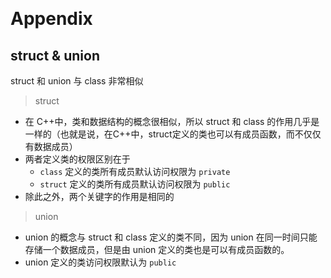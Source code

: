 
&emsp;
# Appendix
## struct & union

struct 和 union 与 class 非常相似
>struct
- 在 C++中，类和数据结构的概念很相似，所以 struct 和 class 的作用几乎是一样的（也就是说，在C++中，struct定义的类也可以有成员函数，而不仅仅有数据成员）
- 两者定义类的权限区别在于
    - `class` 定义的类所有成员默认访问权限为 `private`
    - `struct` 定义的类所有成员默认访问权限为 `public`
- 除此之外，两个关键字的作用是相同的

>union
- union 的概念与 struct 和 class 定义的类不同，因为 union 在同一时间只能存储一个数据成员，但是由 union 定义的类也是可以有成员函数的。
- union 定义的类访问权限默认为 `public`



